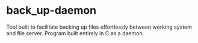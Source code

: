 # back_up-daemon

Tool built to facilitate backing up files effortlessly between working system and file server. Program built entirely in C as a daemon.

